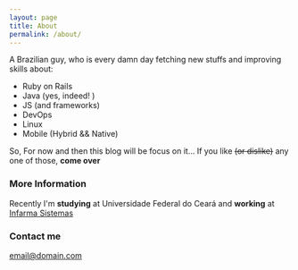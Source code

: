 ```yaml
---
layout: page
title: About
permalink: /about/
---
```


A Brazilian guy, who is every damn day fetching new stuffs and improving skills about:
+ Ruby on Rails
+ Java (yes, indeed! )
+ JS (and frameworks)
+ DevOps
+ Linux
+ Mobile (Hybrid && Native)

So, For now and then this blog will be focus on it... 
If you like ~~(or dislike)~~ any one of those, **come over** 

### More Information

Recently I'm **studying** at Universidade Federal do Ceará and **working** at [Infarma Sistemas](www.infarma.com.br)


### Contact me

[email@domain.com](mailto:dineresc@gmail.com)
